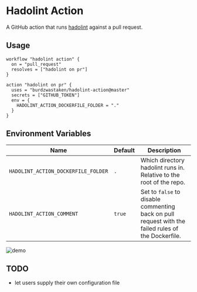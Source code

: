 # Hadolint Action

A GitHub action that runs [hadolint](https://github.com/hadolint/hadolint) against a pull request.

## Usage

```
workflow "hadolint action" {
  on = "pull_request"
  resolves = ["hadolint on pr"]
}

action "hadolint on pr" {
  uses = "burdzwastaken/hadolint-action@master"
  secrets = ["GITHUB_TOKEN"]
  env = {
    HADOLINT_ACTION_DOCKERFILE_FOLDER = "."
  }
}
```

## Environment Variables

Name | Default | Description
--- | --- | ---
`HADOLINT_ACTION_DOCKERFILE_FOLDER` | `.` | Which directory hadolint runs in. Relative to the root of the repo.
`HADOLINT_ACTION_COMMENT` | `true` | Set to `false` to disable commenting back on pull request with the failed rules of the Dockerfile.

![demo](images/404-no-beta-access)

## TODO
* let users supply their own configuration file
